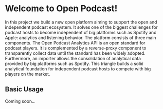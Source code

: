 # Welcome to Open Podcast!

In this project we build a new open platform aiming to support the open and independent podcast ecosystem. It solves one of the biggest challenges for podcast hosts to become independent of big platforms such as Spotify and Apple: analytics and listening  behavior. The platform consists of three main components. The Open Podcast Analytics API is an open standard for podcast players. It is complemented by a reverse-proxy component to transparently collect data until the standard has been widely adopted. Furthermore, an importer allows the consolidation of analytical data provided by big platforms such as Spotify. This triangle builds a solid analytical foundation for independent podcast hosts to compete with big players on the market.

## Basic Usage

Coming soon...
